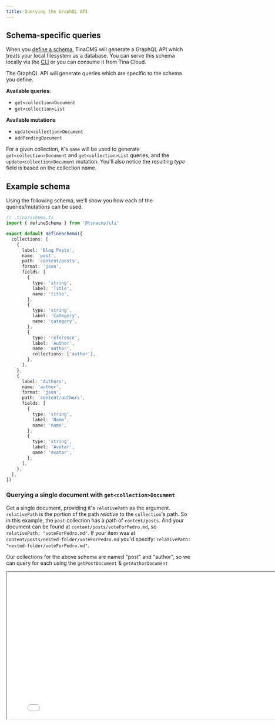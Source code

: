 ```yaml
---
title: Querying the GraphQL API
---
```


## Schema-specific queries

When you [define a schema](/docs/schema), TinaCMS will generate a GraphQL API which treats your local filesystem as a database. You can serve this schema locally via the [CLI](/docs/graphql/cli) or you can consume it from Tina Cloud.

The GraphQL API will generate queries which are specific to the schema you define.

**Available queries**:

- `get<collection>Document`
- `get<collection>List`

**Available mutations**

- `update<collection>Document`
- `addPendingDocument`

For a given collection, it's `name` will be used to generate `get<collection>Document` and `get<collection>List` queries, and the `update<collection>Document` mutation. You'll also notice the resulting _type_ field is based on the collection name.

## Example schema

Using the following schema, we'll show you how each of the queries/mutations can be used.

```ts
// .tina/schema.ts
import { defineSchema } from '@tinacms/cli'

export default defineSchema({
  collections: [
    {
      label: 'Blog Posts',
      name: 'post',
      path: 'content/posts',
      format: 'json',
      fields: [
        {
          type: 'string',
          label: 'Title',
          name: 'title',
        },
        {
          type: 'string',
          label: 'Category',
          name: 'category',
        },
        {
          type: 'reference',
          label: 'Author',
          name: 'author',
          collections: ['author'],
        },
      ],
    },
    {
      label: 'Authors',
      name: 'author',
      format: 'json',
      path: 'content/authors',
      fields: [
        {
          type: 'string',
          label: 'Name',
          name: 'name',
        },
        {
          type: 'string',
          label: 'Avatar',
          name: 'avatar',
        },
      ],
    },
  ],
})
```

### Querying a single document with `get<collection>Document`

Get a single document, providing it's `relativePath` as the argument. `relativePath` is the portion of the path _relative_ to the `collection`'s path. So in this example, the `post` collection has a path of `content/posts`. And your document can be found at `content/posts/voteForPedro.md`, so `relativePath: "voteForPedro.md"`. If your item was at `content/posts/nested-folder/voteForPedro.md` you'd specify: `relativePath: "nested-folder/voteForPedro.md"`.

Our collections for the above schema are named "post" and "author", so we can query for each using the `getPostDocument` & `getAuthorDocument`

<iframe loading="lazy" src="/api/graphiql/?query=%7B%0A%20%20getPostDocument(relativePath%3A%20%22voteForPedro.json%22)%20%7B%0A%20%20%20%20data%20%7B%0A%20%20%20%20%20%20title%0A%20%20%20%20%20%20category%0A%20%20%20%20%20%20author%20%7B%0A%20%20%20%20%20%20%20%20__typename%0A%20%20%20%20%20%20%20%20%23%20Note%20that%20we%20need%20to%20%0A%20%20%20%20%20%20%20%20%23%20disambiguate%20because%20_author_%0A%20%20%20%20%20%20%20%20%23%20could%20be%20from%20one%20of%20%0A%20%20%20%20%20%20%20%20%23%20several%20collections%0A%20%20%20%20%20%20%20%20...on%20AuthorDocument%20%7B%0A%20%20%20%20%20%20%20%20%20%20data%20%7B%0A%20%20%20%20%20%20%20%20%20%20%20%20name%0A%20%20%20%20%20%20%20%20%20%20%7D%0A%20%20%20%20%20%20%20%20%7D%0A%20%20%20%20%20%20%7D%0A%20%20%20%20%7D%0A%20%20%7D%0A%7D&operationName=GetBlogPost" width="800" height="400" />

<iframe loading="lazy" src="/api/graphiql/?query=%7B%0A%20%20getAuthorDocument(relativePath%3A%20%22napolean.json%22)%20%7B%0A%20%20%20%20data%20%7B%0A%20%20%20%20%20%20name%0A%20%20%20%20%7D%0A%20%20%7D%0A%7D&operationName=GetBlogPost" width="800" height="400" />

### Querying a list of documents with `get<collection>List`

List queries offer limited functionality for now.

- Because of the nature of list items, we don't currently auto-generate Tina forms for these queries.
- Depending on how many items you may have in your collection, the query could be quite slow. We'll be working on a more robust data layer to improve this experience in the near future.

Here we will query our `post` collection with `getPostList`

<iframe loading="lazy" src="/api/graphiql/?query=%7B%0A%20%20getPostList%20%7B%0A%20%20%09edges%20%7B%0A%20%20%20%20%20%20node%20%7B%0A%20%20%20%20%20%20%20%20id%0A%20%20%20%20%20%20%20%20data%20%7B%0A%20%20%20%20%20%20%20%20%20%20title%0A%20%20%20%20%20%20%20%20%7D%0A%20%20%20%20%20%20%7D%0A%20%20%20%20%7D%0A%20%20%7D%0A%7D&operationName=GetBlogPost" width="800" height="400" />

### Updating a document with `update<collection>Document`

Our collections for the above schema are named "post" and "author", so we can apply an update to each collection type using the `updatePostDocument` & `getAuthorDocument`

> Note: Update mutations will overwrite _all_ fields. Omitting a field will result in it being nullified.

<iframe loading="lazy" src="/api/graphiql/?query=mutation%20%7B%0A%20%20updatePostDocument(relativePath%3A%20%22voteForPedro.json%22%2C%20params%3A%20%7B%0A%20%20%20%20title%3A%20%22Vote%20For%20Napolean%20Instead%22%2C%0A%20%20%20%20category%3A%20%22politics%22%2C%0A%20%20%20%20author%3A%20%22content%2Fauthors%2Fnapolean.json%22%0A%20%20%7D)%20%7B%0A%20%20%20%20data%20%7B%0A%20%20%20%20%20%20title%0A%20%20%20%20%20%20category%0A%20%20%20%20%20%20author%20%7B%0A%20%20%20%20%20%20%20%20...on%20AuthorDocument%20%7B%0A%20%20%20%20%20%20%20%20%20%20id%0A%20%20%20%20%20%20%20%20%7D%0A%20%20%20%20%20%20%7D%0A%20%20%20%20%7D%0A%20%20%7D%0A%7D&operationName=GetBlogPost" width="800" height="400" />

<iframe loading="lazy" src="/api/graphiql/?query=mutation%20%7B%0A%20%20updateAuthorDocument(relativePath%3A%20%22napolean.json%22%2C%20params%3A%20%7B%0A%20%20%20%20name%3A%20%22Napolean%22%0A%20%20%20%20avatar%3A%20%22https%3A%2F%2Fpath.to%2Fmy-avatar.jpg%22%0A%20%20%7D)%20%7B%0A%20%20%20%20data%20%7B%0A%20%20%20%20%20%20name%0A%20%20%20%20%20%20avatar%0A%20%20%20%20%7D%0A%20%20%7D%0A%7D&operationName=GetBlogPost" width="800" height="400" />

### Adding a document with `addPendingDocument`

The `addPendingDocument` mutation will take in the collection name as a parameter, as well as the new relative path.

> Note: `addPendingDocument` does not currently support fields of any kind, just creating the record.

<iframe loading="lazy" src="/api/graphiql/?query=mutation%20%7B%0A%20%20addPendingDocument(collection%3A%20%22post%22%2C%20relativePath%3A%20%22pedro.json%22)%20%7B%0A%20%20%20%20__typename%0A%20%20%7D%0A%7D&operationName=GetBlogPost" width="800" height="400" />

### General queries

As an alternative to the schema-specific queries, the GraphQL API also makes the following general queries available:

- getDocument
- getCollections
- getCollection
- addPendingDocument
- updateDocument
